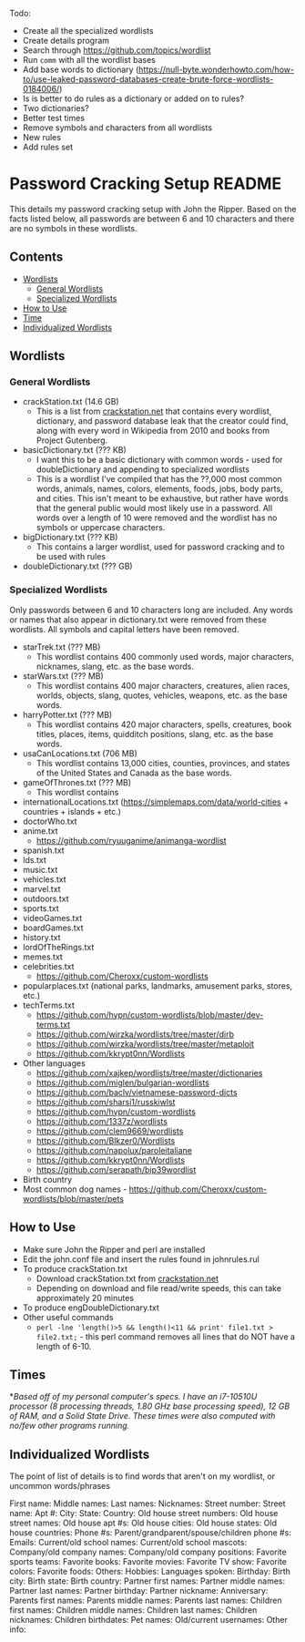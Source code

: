 Todo:
- Create all the specialized wordlists
- Create details program
- Search through https://github.com/topics/wordlist
- Run `comm` with all the wordlist bases
- Add base words to dictionary (https://null-byte.wonderhowto.com/how-to/use-leaked-password-databases-create-brute-force-wordlists-0184006/)
- Is is better to do rules as a dictionary or added on to rules?
- Two dictionaries?
- Better test times
- Remove symbols and characters from all wordlists
- New rules
- Add rules set

# Password Cracking Setup README
This details my password cracking setup with John the Ripper. Based on the facts listed below, all passwords are between 6 and 10 characters and there are no symbols in these wordlists. 

## Contents
* [Wordlists](#wordlists)
    * [General Wordlists](#general-wordlists)
    * [Specialized Wordlists](#specialized-wordlists)
* [How to Use](#how-to-use)
* [Time](#time)
* [Individualized Wordlists](#individualized-wordlists)

## Wordlists
### General Wordlists
* crackStation.txt (14.6 GB)
    * This is a list from [crackstation.net](https://crackstation.net/crackstation-wordlist-password-cracking-dictionary.htm) that contains every wordlist, dictionary, and password database leak that the creator could find, along with every word in Wikipedia from 2010 and books from Project Gutenberg.
* basicDictionary.txt (??? KB)
    * I want this to be a basic dictionary with common words - used for doubleDictionary and appending to specialized wordlists
    * This is a wordlist I've compiled that has the ??,000 most common words, animals, names, colors, elements, foods, jobs, body parts, and cities. This isn't meant to be exhaustive, but rather have words that the general public would most likely use in a password. All words over a length of 10 were removed and the wordlist has no symbols or uppercase characters.
* bigDictionary.txt (??? KB)
    * This contains a larger wordlist, used for password cracking and to be used with rules
* doubleDictionary.txt (??? GB)

### Specialized Wordlists
Only passwords between 6 and 10 characters long are included. Any words or names that also appear in dictionary.txt were removed from these wordlists. All symbols and capital letters have been removed. 

* starTrek.txt (??? MB)
    * This wordlist contains 400 commonly used words, major characters, nicknames, slang, etc. as the base words.
* starWars.txt (??? MB)
    * This wordlist contains 400 major characters, creatures, alien races, worlds, objects, slang, quotes, vehicles, weapons, etc. as the base words.
* harryPotter.txt (??? MB)
    * This wordlist contains 420 major characters, spells, creatures, book titles, places, items, quidditch positions, slang, etc. as the base words.
* usaCanLocations.txt (706 MB)
    * This wordlist contains 13,000 cities, counties, provinces, and states of the United States and Canada as the base words.
* gameOfThrones.txt (??? MB)
    * This wordlist contains
* internationalLocations.txt (https://simplemaps.com/data/world-cities + countries + islands + etc.)
* doctorWho.txt
* anime.txt
    * https://github.com/ryuuganime/animanga-wordlist
* spanish.txt
* lds.txt
* music.txt
* vehicles.txt
* marvel.txt
* outdoors.txt
* sports.txt
* videoGames.txt
* boardGames.txt
* history.txt
* lordOfTheRings.txt
* memes.txt
* celebrities.txt
    * https://github.com/Cheroxx/custom-wordlists
* popularplaces.txt (national parks, landmarks, amusement parks, stores, etc.)
* techTerms.txt
    * https://github.com/hypn/custom-wordlists/blob/master/dev-terms.txt
    * https://github.com/wirzka/wordlists/tree/master/dirb
    * https://github.com/wirzka/wordlists/tree/master/metaploit
    * https://github.com/kkrypt0nn/Wordlists
* Other languages
    * https://github.com/xajkep/wordlists/tree/master/dictionaries
    * https://github.com/miglen/bulgarian-wordlists
    * https://github.com/baclv/vietnamese-password-dicts
    * https://github.com/sharsi1/russkiwlst
    * https://github.com/hypn/custom-wordlists
    * https://github.com/1337z/wordlists
    * https://github.com/clem9669/wordlists
    * https://github.com/Blkzer0/Wordlists
    * https://github.com/napolux/paroleitaliane
    * https://github.com/kkrypt0nn/Wordlists
    * https://github.com/serapath/bip39wordlist
* Birth country
* Most common dog names - https://github.com/Cheroxx/custom-wordlists/blob/master/pets

## How to Use
* Make sure John the Ripper and perl are installed
* Edit the john.conf file and insert the rules found in johnrules.rul
* To produce crackStation.txt
    * Download crackStation.txt from [crackstation.net](https://crackstation.net/crackstation-wordlist-password-cracking-dictionary.htm)
    * Depending on download and file read/write speeds, this can take approximately 20 minutes
* To produce engDoubleDictionary.txt
* Other useful commands
    * `perl -lne 'length()>5 && length()<11 && print' file1.txt > file2.txt;` - this perl command removes all lines that do NOT have a length of 6-10.

## Times
**Based off of my personal computer's specs. I have an i7-10510U processor (8 processing threads, 1.80 GHz base processing speed), 12 GB of RAM, and a Solid State Drive. These times were also computed with no/few other programs running.*

## Individualized Wordlists
The point of list of details is to find words that aren't on my wordlist, or uncommon words/phrases

First name:
Middle names:
Last names:
Nicknames: 
Street number:
Street name:
Apt #:
City:
State:
Country:
Old house street numbers:
Old house street names:
Old house apt #s:
Old house cities:
Old house states:
Old house countries:
Phone #s:
Parent/grandparent/spouse/children phone #s:
Emails:
Current/old school names:
Current/old school mascots:
Company/old company names:
Company/old company positions:
Favorite sports teams:
Favorite books:
Favorite movies:
Favorite TV show:
Favorite colors:
Favorite foods:
Others:
Hobbies:
Languages spoken:
Birthday:
Birth city:
Birth state:
Birth country:
Partner first names:
Partner middle names:
Partner last names:
Partner birthday:
Partner nickname:
Anniversary:
Parents first names:
Parents middle names:
Parents last names:
Children first names:
Children middle names:
Children last names:
Children nicknames:
Children birthdates:
Pet names:
Old/current usernames:
Other info:
